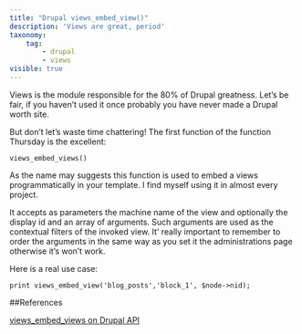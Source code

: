 ```yaml
---
title: "Drupal views_embed_view()"
description: 'Views are great, period'
taxonomy:
    tag:
        - drupal
        - views
visible: true
---
```


Views is the module responsible for the 80% of Drupal greatness. Let’s be fair, if you haven’t used it once probably you have never made a Drupal worth site.

But don’t let’s waste time chattering! The first function of the function Thursday is the excellent:



<pre><code>views_embed_views()</code></pre>



As the name may suggests this function is used to embed a views programmatically in your template. I find myself using it in almost every project.



It accepts as parameters the machine name of the view and optionally the display id and an array of arguments. Such arguments are used as the contextual filters of the invoked view. It’ really important to remember to order the arguments in the same way as you set it the administrations page otherwise it’s won’t work.



Here is a real use case:



<pre><code>print views_embed_view('blog_posts','block_1', $node->nid);</code></pre>


##References


<a href=“https://api.drupal.org/api/views/views.module/function/views_embed_view/7” target=“_blank”>views_embed_views on Drupal API</a>
